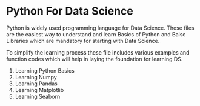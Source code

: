 # Python For Data Science

Python is widely used programming language for Data Science. These files are the easiest way to understand and learn Basics of Python and Baisc Libraries which are mandatory for starting with Data Science.

To simplify the learning process these file includes various examples and function codes which will help in laying the foundation for learning DS.

1. Learning Python Basics
2. Learning Numpy 
3. Learning Pandas
4. Learning Matplotlib
5. Learning Seaborn

